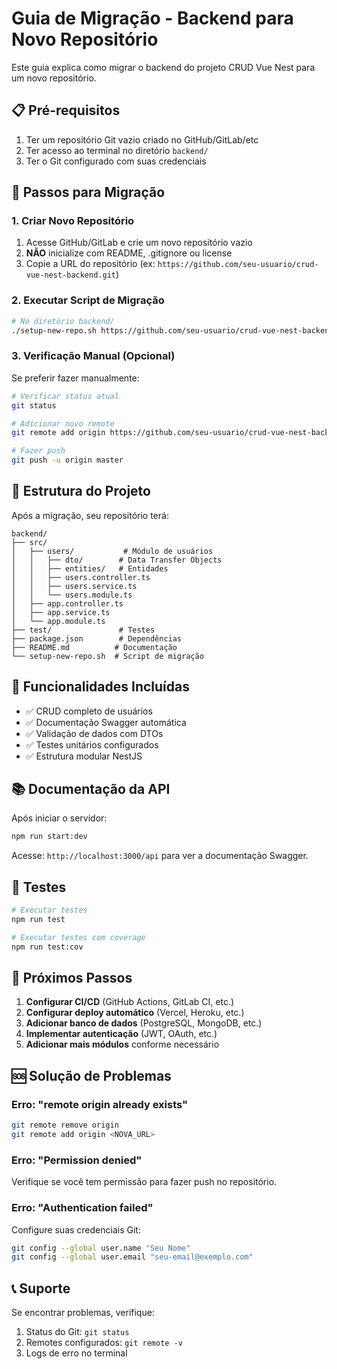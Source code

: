 # Guia de Migração - Backend para Novo Repositório

Este guia explica como migrar o backend do projeto CRUD Vue Nest para um novo repositório.

## 📋 Pré-requisitos

1. Ter um repositório Git vazio criado no GitHub/GitLab/etc
2. Ter acesso ao terminal no diretório `backend/`
3. Ter o Git configurado com suas credenciais

## 🚀 Passos para Migração

### 1. Criar Novo Repositório

1. Acesse GitHub/GitLab e crie um novo repositório vazio
2. **NÃO** inicialize com README, .gitignore ou license
3. Copie a URL do repositório (ex: `https://github.com/seu-usuario/crud-vue-nest-backend.git`)

### 2. Executar Script de Migração

```bash
# No diretório backend/
./setup-new-repo.sh https://github.com/seu-usuario/crud-vue-nest-backend.git
```

### 3. Verificação Manual (Opcional)

Se preferir fazer manualmente:

```bash
# Verificar status atual
git status

# Adicionar novo remote
git remote add origin https://github.com/seu-usuario/crud-vue-nest-backend.git

# Fazer push
git push -u origin master
```

## 📁 Estrutura do Projeto

Após a migração, seu repositório terá:

```
backend/
├── src/
│   ├── users/           # Módulo de usuários
│   │   ├── dto/        # Data Transfer Objects
│   │   ├── entities/   # Entidades
│   │   ├── users.controller.ts
│   │   ├── users.service.ts
│   │   └── users.module.ts
│   ├── app.controller.ts
│   ├── app.service.ts
│   └── app.module.ts
├── test/               # Testes
├── package.json        # Dependências
├── README.md          # Documentação
└── setup-new-repo.sh  # Script de migração
```

## 🔧 Funcionalidades Incluídas

- ✅ CRUD completo de usuários
- ✅ Documentação Swagger automática
- ✅ Validação de dados com DTOs
- ✅ Testes unitários configurados
- ✅ Estrutura modular NestJS

## 📚 Documentação da API

Após iniciar o servidor:

```bash
npm run start:dev
```

Acesse: `http://localhost:3000/api` para ver a documentação Swagger.

## 🧪 Testes

```bash
# Executar testes
npm run test

# Executar testes com coverage
npm run test:cov
```

## 🔄 Próximos Passos

1. **Configurar CI/CD** (GitHub Actions, GitLab CI, etc.)
2. **Configurar deploy automático** (Vercel, Heroku, etc.)
3. **Adicionar banco de dados** (PostgreSQL, MongoDB, etc.)
4. **Implementar autenticação** (JWT, OAuth, etc.)
5. **Adicionar mais módulos** conforme necessário

## 🆘 Solução de Problemas

### Erro: "remote origin already exists"
```bash
git remote remove origin
git remote add origin <NOVA_URL>
```

### Erro: "Permission denied"
Verifique se você tem permissão para fazer push no repositório.

### Erro: "Authentication failed"
Configure suas credenciais Git:
```bash
git config --global user.name "Seu Nome"
git config --global user.email "seu-email@exemplo.com"
```

## 📞 Suporte

Se encontrar problemas, verifique:
1. Status do Git: `git status`
2. Remotes configurados: `git remote -v`
3. Logs de erro no terminal 